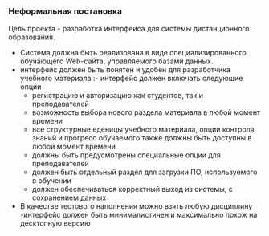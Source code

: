 ### Неформальная постановка

Цель проекта - разработка   интерфейса для системы дистанционного образования.
- Система должна быть реализована  в виде специализированного обучающего Web-сайта, управляемого базами данных.
- интерфейс должен быть понятен и удобен для разработчика учебного материала
:- интерфейс должен включать следующие  опции
	* регистрацию и авторизацию как студентов, так и преподавателей
	* возможность выбора нового раздела  материала в любой момент времени
	* все структурные еденицы учебного материала, опции контроля знаний  и прогресс обучаемого также должны быть доступны в любой момент времени
	* должны быть предусмотрены специальные опции для преподавателей 
	* должен быть отдельный раздел для загрузки ПО, используемого в обучении
	* должен обеспечиваться корректный выход из системы, с сохранением данных
- В качестве тестового наполнения можно взять любую дисциплину
 -интерфейс должен быть минималистичен и максимально похож на десктопную версию